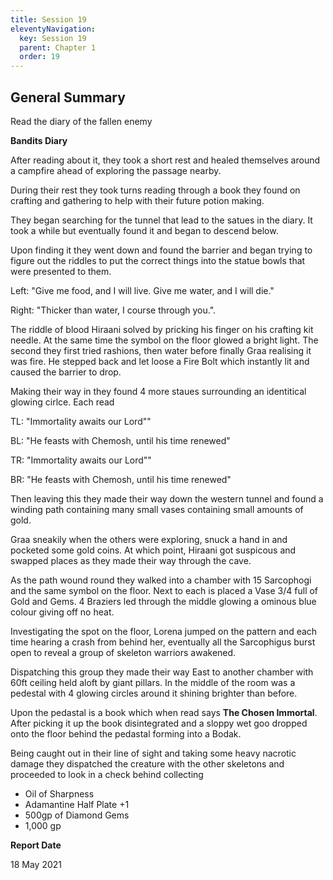 ```yaml
---
title: Session 19
eleventyNavigation:
  key: Session 19
  parent: Chapter 1
  order: 19
---
```


## General Summary

Read the diary of the fallen enemy  

 **Bandits Diary**  

 After reading about it, they took a short rest and healed themselves around a campfire ahead of exploring the passage nearby.  

 During their rest they took turns reading through a book they found on crafting and gathering to help with their future potion making.  

 They began searching for the tunnel that lead to the satues in the diary. It took a while but eventually found it and began to descend below.  

 Upon finding it they went down and found the barrier and began trying to figure out the riddles to put the correct things into the statue bowls that were presented to them.  

 Left: "Give me food, and I will live. Give me water, and I will die."  

 Right: "Thicker than water, I course through you.".  

 The riddle of blood Hiraani solved by pricking his finger on his crafting kit needle. At the same time the symbol on the floor glowed a bright light. The second they first tried rashions, then water before finally Graa realising it was fire. He stepped back and let loose a Fire Bolt which instantly lit and caused the barrier to drop.  

 Making their way in they found 4 more staues surrounding an identitical glowing cirlce. Each read  

 TL: "Immortality awaits our Lord""  

 BL: "He feasts with Chemosh, until his time renewed"  

 TR: "Immortality awaits our Lord""  

 BR: "He feasts with Chemosh, until his time renewed"  

 Then leaving this they made their way down the western tunnel and found a winding path containing many small vases containing small amounts of gold.  

 Graa sneakily when the others were exploring, snuck a hand in and pocketed some gold coins. At which point, Hiraani got suspicous and swapped places as they made their way through the cave.  

 As the path wound round they walked into a chamber with 15 Sarcophogi and the same symbol on the floor. Next to each is placed a Vase 3/4 full of Gold and Gems. 4 Braziers led through the middle glowing a ominous blue colour giving off no heat.  

 Investigating the spot on the floor, Lorena jumped on the pattern and each time hearing a crash from behind her, eventually all the Sarcophigus burst open to reveal a group of skeleton warriors awakened.  

 Dispatching this group they made their way East to another chamber with 60ft ceiling held aloft by giant pillars. In the middle of the room was a pedestal with 4 glowing circles around it shining brighter than before.  

 Upon the pedastal is a book which when read says **The Chosen Immortal**. After picking it up the book disintegrated and a sloppy wet goo dropped onto the floor behind the pedastal forming into a Bodak.  

 Being caught out in their line of sight and taking some heavy nacrotic damage they dispatched the creature with the other skeletons and proceeded to look in a check behind collecting  

*   Oil of Sharpness
*   Adamantine Half Plate +1
*   500gp of Diamond Gems
*   1,000 gp

**Report Date**

18 May 2021